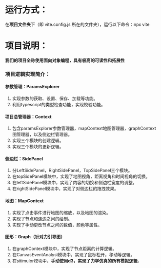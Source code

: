 # 运行方式：

在**项目文件夹**下（即 vite.config.js 所在的文件夹），运行以下命令：npx vite

# 项目说明：

**我们的项目全称使用面向对象编程，具有极高的可读性和拓展性**

### 项目逻辑实现简介：

#### 参数管理：ParamsExplorer
1. 实现参数的获取、设置、保存、加载等功能。
2. 利用typescript的类型检查功能，实现校验功能。

#### 项目总管理器：Context
1. 包含paramsExplorer参数管理器，mapContext地图管理器，graphContext图管理器，以及侧边栏管理器。
2. 实现三个模块的创建逻辑。
3. 实现三个模块的更新逻辑。

#### 侧边栏：SidePanel
1. 分LeftSidePanel，RightSidePanel，TopSidePanel三个模块。
2. 在topSidePanel模块中，实现了地图视角，距离视角和时间视角的切换。
3. 在leftSidePanel模块中，实现了内容的切换和侧边栏宽度的调整。
4. 在rightSidePanel模块中，实现了对侧边栏的拖拽效果。

#### 地图：MapContext
1. 实现了点击事件进行地图的缩放，以及地图的渲染。
2. 实现了节点和连边之间的绘制。
3. 实现了手动更改节点之间的数值，颜色等属性。

#### 图形：Graph（针对力引导图）
1. 在graphContext模块中，实现了节点距离的计算逻辑。
2. 在CanvasEventAnalyst模块中，实现了鼠标松开，移动等逻辑。
3. 在sitimulor模块中，**手动使用d3，实现了力学仿真的所有模拟逻辑**。



